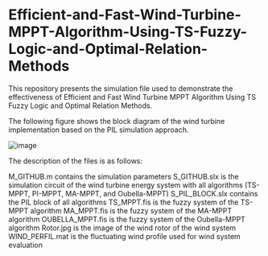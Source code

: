 # Efficient-and-Fast-Wind-Turbine-MPPT-Algorithm-Using-TS-Fuzzy-Logic-and-Optimal-Relation-Methods
This repository presents the simulation file used to demonstrate the effectiveness of Efficient and Fast Wind Turbine MPPT Algorithm Using TS Fuzzy Logic and Optimal Relation Methods.

The following figure shows the block diagram of the wind turbine implementation based on the PIL simulation approach.

![image](https://github.com/DavidRLF/Efficient-and-Fast-Wind-Turbine-MPPT-Algorithm-Using-TS-Fuzzy-Logic-and-Optimal-Relation-Methods/assets/110740414/9f588219-39e1-4184-a3fd-ddb43edd9027)

The description of the files is as follows:

M_GITHUB.m  contains the simulation parameters
S_GITHUB.slx is the simulation circuit of the wind turbine energy system with all algorithms (TS-MPPT, PI-MPPT, MA-MPPT, and Oubella-MPPT)
S_PIL_BLOCK.slx contains the PIL block of all algorithms
TS_MPPT.fis  is the fuzzy system of the TS-MPPT algorithm
MA_MPPT.fis is the fuzzy system of the MA-MPPT algorithm
OUBELLA_MPPT.fis is the fuzzy system of the Oubella-MPPT algorithm
Rotor.jpg is the image of the wind rotor of the wind system
WIND_PERFIL.mat is the fluctuating wind profile used for wind system evaluation
